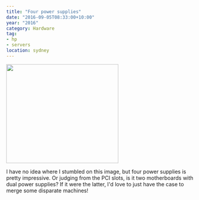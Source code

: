 ```yaml
---
title: "Four power supplies"
date: "2016-09-05T08:33:00+10:00"
year: "2016"
category: Hardware
tag:
- hp
- servers
location: sydney
---
```

<p><img src="https://rubenerd.com/files/2016/l_22602210.jpg" srcset="https://rubenerd.com/files/2016/l_22602210.jpg 1x, https://rubenerd.com/files/2016/l_22602210@2x.jpg 2x" alt="" style="width:300px; height:266px" /></p>

I have no idea where I stumbled on this image, but four power supplies is pretty impressive. Or judging from the PCI slots, is it two motherboards with dual power supplies? If it were the latter, I'd love to just have the case to merge some disparate machines!

